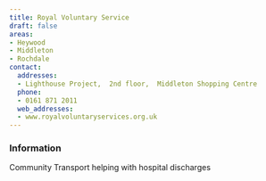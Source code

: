 ```yaml
---
title: Royal Voluntary Service
draft: false
areas:
- Heywood
- Middleton
- Rochdale
contact:
  addresses:
  - Lighthouse Project,  2nd floor,  Middleton Shopping Centre
  phone:
  - 0161 871 2011
  web_addresses:
  - www.royalvoluntaryservices.org.uk
---
```


### Information
Community Transport helping with hospital discharges

